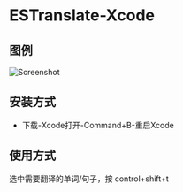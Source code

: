 # ESTranslate-Xcode

## 图例

![Screenshot](https://raw.githubusercontent.com/EnjoySR/ESTranslate-Xcode/master/ScreenShot/translate.gif)

## 安装方式

- 下载-Xcode打开-Command+B-重启Xcode

## 使用方式

选中需要翻译的单词/句子，按 control+shift+t

